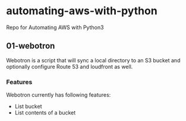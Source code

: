 # automating-aws-with-python
Repo for Automating AWS with Python3

## 01-webotron
Webotron is a script that will sync a local directory to an S3 bucket and optionally configure Route 53 and loudfront as well.

### Features
Webotron currently has following features:
- List bucket
- List contents of a bucket
